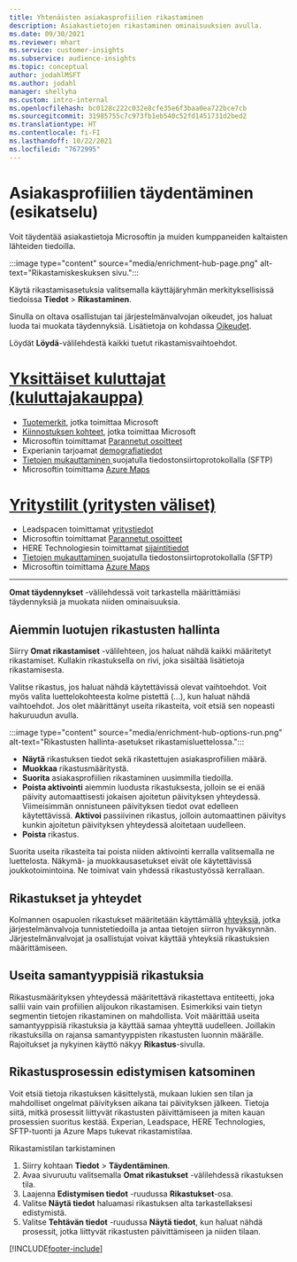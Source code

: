 ```yaml
---
title: Yhtenäisten asiakasprofiilien rikastaminen
description: Asiakastietojen rikastaminen ominaisuuksien avulla.
ms.date: 09/30/2021
ms.reviewer: mhart
ms.service: customer-insights
ms.subservice: audience-insights
ms.topic: conceptual
author: jodahlMSFT
ms.author: jodahl
manager: shellyha
ms.custom: intro-internal
ms.openlocfilehash: bc0128c222c032e8cfe35e6f3baa0ea722bce7cb
ms.sourcegitcommit: 31985755c7c973fb1eb540c52fd1451731d2bed2
ms.translationtype: HT
ms.contentlocale: fi-FI
ms.lasthandoff: 10/22/2021
ms.locfileid: "7672995"
---
```

# <a name="enrichment-for-customer-profiles-preview"></a>Asiakasprofiilien täydentäminen (esikatselu)

Voit täydentää asiakastietoja Microsoftin ja muiden kumppaneiden kaltaisten lähteiden tiedoilla.

:::image type="content" source="media/enrichment-hub-page.png" alt-text="Rikastamiskeskuksen sivu.":::

Käytä rikastamisasetuksia valitsemalla käyttäjäryhmän merkityksellisissä tiedoissa **Tiedot** > **Rikastaminen**.  

Sinulla on oltava osallistujan tai järjestelmänvalvojan oikeudet, jos haluat luoda tai muokata täydennyksiä. Lisätietoja on kohdassa [Oikeudet](permissions.md).

Löydät **Löydä**-välilehdestä kaikki tuetut rikastamisvaihtoehdot.

# <a name="individual-consumers-b-to-c"></a>[Yksittäiset kuluttajat (kuluttajakauppa)](#tab/b2c)

- [Tuotemerkit](enrichment-microsoft.md), jotka toimittaa Microsoft
- [Kiinnostuksen kohteet](enrichment-microsoft.md), jotka toimittaa Microsoft
- Microsoftin toimittamat [Parannetut osoitteet](enrichment-enhanced-addresses.md) 
- Experianin tarjoamat [demografiatiedot](enrichment-experian.md)
- [Tietojen mukauttaminen ](enrichment-SFTP-custom-import.md) suojatulla tiedostonsiirtoprotokollalla (SFTP) 
- Microsoftin toimittama [Azure Maps](enrichment-azure-maps.md)

# <a name="business-accounts-b-to-b"></a>[Yritystilit (yritysten väliset)](#tab/b2b)

- Leadspacen toimittamat [yritystiedot](enrichment-leadspace.md)
- Microsoftin toimittamat [Parannetut osoitteet](enrichment-enhanced-addresses.md) 
- HERE Technologiesin toimittamat [sijaintitiedot](enrichment-here.md) 
- [Tietojen mukauttaminen ](enrichment-SFTP-custom-import.md) suojatulla tiedostonsiirtoprotokollalla (SFTP) 
- Microsoftin toimittama [Azure Maps](enrichment-azure-maps.md)

---

**Omat täydennykset** -välilehdessä voit tarkastella määrittämiäsi täydennyksiä ja muokata niiden ominaisuuksia.

## <a name="manage-existing-enrichments"></a>Aiemmin luotujen rikastusten hallinta

Siirry **Omat rikastamiset** -välilehteen, jos haluat nähdä kaikki määritetyt rikastamiset. Kullakin rikastuksella on rivi, joka sisältää lisätietoja rikastamisesta.

Valitse rikastus, jos haluat nähdä käytettävissä olevat vaihtoehdot. Voit myös valita luettelokohteesta kolme pistettä (...), kun haluat nähdä vaihtoehdot. Jos olet määrittänyt useita rikasteita, voit etsiä sen nopeasti hakuruudun avulla.

:::image type="content" source="media/enrichment-hub-options-run.png" alt-text="Rikastusten hallinta-asetukset rikastamisluettelossa.":::

- **Näytä** rikastuksen tiedot sekä rikastettujen asiakasprofiilien määrä.
- **Muokkaa** rikastusmääritystä.
- **Suorita** asiakasprofiilien rikastaminen uusimmilla tiedoilla.
- **Poista aktivointi** aiemmin luodusta rikastuksesta, jolloin se ei enää päivity automaattisesti jokaisen ajoitetun päivityksen yhteydessä. Viimeisimmän onnistuneen päivityksen tiedot ovat edelleen käytettävissä. **Aktivoi** passiivinen rikastus, jolloin automaattinen päivitys kunkin ajoitetun päivityksen yhteydessä aloitetaan uudelleen.
- **Poista** rikastus.

Suorita useita rikasteita tai poista niiden aktivointi kerralla valitsemalla ne luettelosta. Näkymä- ja muokkausasetukset eivät ole käytettävissä joukkotoimintoina. Ne toimivat vain yhdessä rikastustyössä kerrallaan.

## <a name="enrichments-and-connections"></a>Rikastukset ja yhteydet

Kolmannen osapuolen rikastukset määritetään käyttämällä [yhteyksiä](connections.md), jotka järjestelmänvalvoja tunnistetiedoilla ja antaa tietojen siirron hyväksynnän. Järjestelmänvalvojat ja osallistujat voivat käyttää yhteyksiä rikastuksien määrittämiseen.  

## <a name="multiple-enrichments-of-the-same-type"></a>Useita samantyyppisiä rikastuksia

Rikastusmäärityksen yhteydessä määritettävä rikastettava entiteetti, joka sallii vain vain profiilien alijoukon rikastamisen. Esimerkiksi vain tietyn segmentin tietojen rikastaminen on mahdollista. Voit määrittää useita samantyyppisiä rikastuksia ja käyttää samaa yhteyttä uudelleen. Joillakin rikastuksilla on rajansa samantyyppisten rikastusten luonnin määrälle. Rajoitukset ja nykyinen käyttö näkyy **Rikastus**-sivulla.

## <a name="see-the-progress-of-the-enrichment-process"></a>Rikastusprosessin edistymisen katsominen

Voit etsiä tietoja rikastuksen käsittelystä, mukaan lukien sen tilan ja mahdolliset ongelmat päivityksen aikana tai päivityksen jälkeen. Tietoja siitä, mitkä prosessit liittyvät rikastusten päivittämiseen ja miten kauan prosessien suoritus kestää. Experian, Leadspace, HERE Technologies, SFTP-tuonti ja Azure Maps tukevat rikastamistilaa.

Rikastamistilan tarkistaminen

1. Siirry kohtaan **Tiedot** > **Täydentäminen**. 
1. Avaa sivuruutu valitsemalla **Omat rikastukset** -välilehdessä rikastuksen tila. 
1. Laajenna **Edistymisen tiedot** -ruudussa **Rikastukset**-osa. 
1. Valitse **Näytä tiedot** haluamasi rikastuksen alta tarkastellaksesi edistymistä. 
1. Valitse **Tehtävän tiedot** -ruudussa **Näytä tiedot**, kun haluat nähdä prosessit, jotka liittyvät rikastusten päivittämiseen ja niiden tilaan. 

[!INCLUDE[footer-include](../includes/footer-banner.md)]
